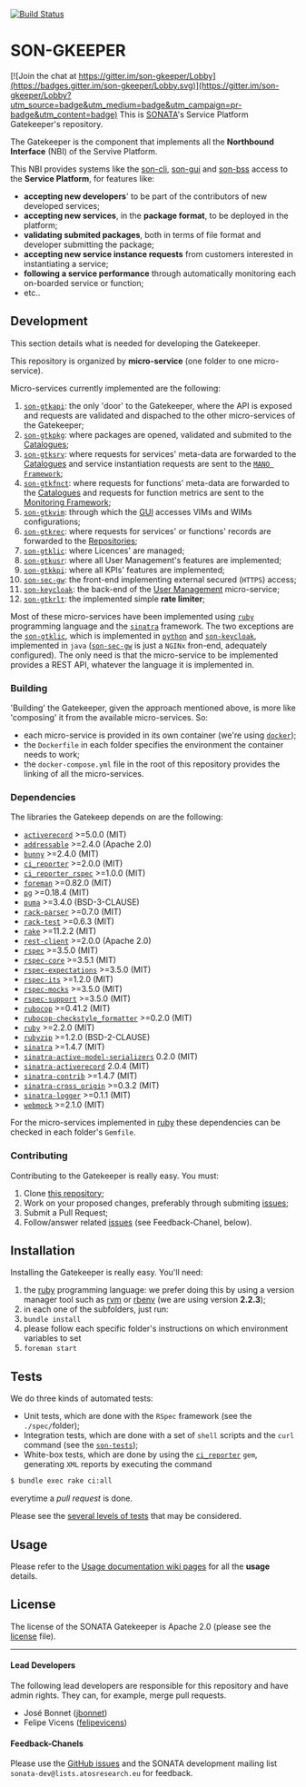 [![Build Status](http://jenkins.sonata-nfv.eu/buildStatus/icon?job=son-gkeeper)](http://jenkins.sonata-nfv.eu/job/son-gkeeper)

# SON-GKEEPER

[![Join the chat at https://gitter.im/son-gkeeper/Lobby](https://badges.gitter.im/son-gkeeper/Lobby.svg)](https://gitter.im/son-gkeeper/Lobby?utm_source=badge&utm_medium=badge&utm_campaign=pr-badge&utm_content=badge)
This is [SONATA](http://www.sonata-nfv.eu)'s Service Platform Gatekeeper's repository.

The Gatekeeper is the component that implements all the **Northbound Interface** (NBI) of the Servive Platform.
 
This NBI provides systems like the [son-cli](http://github.com/sonata-nfv/son-cli), [son-gui](http://github.com/sonata-nfv/son-gui) and [son-bss](http://github.com/sonata-nfv/son-bss) access to the **Service Platform**, for features like:

 * **accepting new developers**' to be part of the contributors of new developed services;
 * **accepting new services**, in the **package format**, to be deployed in the platform;
 * **validating submited packages**, both in terms of file format and developer submitting the package;
 * **accepting new service instance requests** from customers interested in instantiating a service;
 * **following a service performance** through automatically monitoring each on-boarded service or function;
 * etc..

## Development
This section details what is needed for developing the Gatekeeper.

This repository is organized by **micro-service** (one folder to one micro-service).

Micro-services currently implemented are the following:

1. [`son-gtkapi`](https://github.com/sonata-nfv/son-gkeeper/tree/master/son-gtkapi): the only 'door' to the Gatekeeper, where the API is exposed and requests are validated and dispached to the other micro-services of the Gatekeeper;
1. [`son-gtkpkg`](https://github.com/sonata-nfv/son-gkeeper/tree/master/son-gtkpkg): where packages are opened, validated and submited to the [Catalogues](https://github.com/sonata-nfv/son-catalogue-repos);
1. [`son-gtksrv`](https://github.com/sonata-nfv/son-gkeeper/tree/master/son-gtksrv): where requests for services' meta-data are forwarded to the [Catalogues](https://github.com/sonata-nfv/son-catalogue-repos) and service instantiation requests are sent to the [`MANO Framework`](https://github.com/sonata-nfv/son-mano-framework);
1. [`son-gtkfnct`](https://github.com/sonata-nfv/son-gkeeper/tree/master/son-gtkfnct): where requests for functions' meta-data are forwarded to the [Catalogues](https://github.com/sonata-nfv/son-catalogue-repos) and requests for function metrics are sent to the [Monitoring Framework](https://github.com/sonata-nfv/son-monitor);
1. [`son-gtkvim`](https://github.com/sonata-nfv/son-gkeeper/tree/master/son-gtkvim): through which the [GUI](https://github.com/sonata-nfv/son-gui) accesses VIMs and WIMs configurations;
1. [`son-gtkrec`](https://github.com/sonata-nfv/son-gkeeper/tree/master/son-gtkrec): where requests for services' or functions' records are forwarded to the [Repositories](https://github.com/sonata-nfv/son-catalogue-repos);
1. [`son-gtklic`](https://github.com/sonata-nfv/son-gkeeper/tree/master/son-gtklic): where Licences' are managed;
1. [`son-gtkusr`](https://github.com/sonata-nfv/son-gkeeper/tree/master/son-gtkusr): where all User Management's features are implemented;
1. [`son-gtkkpi`](https://github.com/sonata-nfv/son-gkeeper/tree/master/son-gtkkpi): where all KPIs' features are implemented;
1. [`son-sec-gw`](https://github.com/sonata-nfv/son-gkeeper/tree/master/son-sec-gw): the front-end implementing external secured (`HTTPS`) access;
1. [`son-keycloak`](https://github.com/sonata-nfv/son-gkeeper/tree/master/son-keycloak): the back-end of the [User Management](https://github.com/sonata-nfv/son-gkeeper/tree/master/son-gtkusr) micro-service;
1. [`son-gtkrlt`](https://github.com/sonata-nfv/son-gkeeper/tree/master/son-gtkrlt): the implemented simple **rate limiter**;

Most of these micro-services have been implemented using [`ruby`](https://github.com/ruby/ruby/tree/ruby_2_2) programming language and the [`sinatra`](https://github.com/sinatra/sinatra) framework. The two exceptions are the [`son-gtklic`](https://github.com/sonata-nfv/son-gkeeper/tree/master/son-gtklic), which is implemented in [`python`](https://www.python.org/) and [`son-keycloak`](https://github.com/sonata-nfv/son-gkeeper/tree/master/son-keycloak), implemented in `java` ([`son-sec-gw`](https://github.com/sonata-nfv/son-gkeeper/tree/master/son-sec-gw) is just a `NGINx` fron-end, adequately configured). The only need is that the micro-service to be implemented provides a REST API, whatever the language it is implemented in.

### Building
'Building' the Gatekeeper, given the approach mentioned above, is more like 'composing' it from the available micro-services. So:

* each micro-service is provided in its own container (we're using [`docker`](https://github.com/docker/docker));
* the `Dockerfile` in each folder specifies the environment the container needs to work;
* the `docker-compose.yml` file in the root of this repository provides the linking of all the micro-services.

### Dependencies
The libraries the Gatekeep depends on are the following:

* [`activerecord`](https://github.com/rails/rails/tree/master/activerecord) >=5.0.0 (MIT)
* [`addressable`](https://github.com/sporkmonger/addressable) >=2.4.0 (Apache 2.0)
* [`bunny`](https://github.com/ruby-amqp/bunny) >=2.4.0 (MIT)
* [`ci_reporter`](https://github.com/ci-reporter/ci_reporter) >=2.0.0 (MIT)
* [`ci_reporter_rspec`](https://github.com/ci-reporter/ci_reporter_rspec) >=1.0.0 (MIT)
* [`foreman`](https://github.com/ddollar/foreman) >=0.82.0 (MIT)
* [`pg`](https://bitbucket.org/ged/ruby-pg/wiki/Home) >=0.18.4 (MIT)
* [`puma`](https://github.com/puma/puma) >=3.4.0 (BSD-3-CLAUSE)
* [`rack-parser`](https://github.com/achiu/rack-parser) >=0.7.0 (MIT)
* [`rack-test`](https://github.com/brynary/rack-test) >=0.6.3 (MIT)
* [`rake`](https://github.com/ruby/rake) >=11.2.2 (MIT)
* [`rest-client`](https://github.com/rest-client/rest-client) >=2.0.0 (Apache 2.0)
* [`rspec`](https://github.com/rspec/rspec) >=3.5.0 (MIT)
* [`rspec-core`](https://github.com/rspec/rspec-core) >=3.5.1 (MIT)
* [`rspec-expectations`](https://github.com/rspec/rspec-expectations) >=3.5.0 (MIT)
* [`rspec-its`](https://github.com/rspec/rspec-its) >=1.2.0 (MIT)
* [`rspec-mocks`](https://github.com/rspec/rspec-mocks) >=3.5.0 (MIT)
* [`rspec-support`](https://github.com/rspec/rspec-support) >=3.5.0 (MIT)
* [`rubocop`](https://github.com/bbatsov/rubocop) >=0.41.2 (MIT)
* [`rubocop-checkstyle_formatter`](https://github.com/eitoball/rubocop-checkstyle_formatter) >=0.2.0 (MIT)
* [`ruby`](https://github.com/ruby/ruby/tree/ruby_2_2) >=2.2.0 (MIT)
* [`rubyzip`](https://github.com/rubyzip/rubyzip) >=1.2.0 (BSD-2-CLAUSE)
* [`sinatra`](https://github.com/sinatra/sinatra) >=1.4.7 (MIT)
* [`sinatra-active-model-serializers`](https://github.com/SauloSilva/sinatra-active-model-serializers) 0.2.0 (MIT)
* [`sinatra-activerecord`](https://github.com/SauloSilva/sinatra-activerecord) 2.0.4 (MIT)
* [`sinatra-contrib`](https://github.com/sinatra/sinatra-contrib) >=1.4.7 (MIT)
* [`sinatra-cross_origin`](https://github.com/britg/sinatra-cross_origin) >=0.3.2 (MIT)
* [`sinatra-logger`](https://github.com/kematzy/sinatra-logger) >=0.1.1 (MIT)
* [`webmock`](https://github.com/bblimke/webmock) >=2.1.0 (MIT)

For the micro-services implemented in [ruby](http://www.ruby-lang.org) these dependencies can be checked in each folder's `Gemfile`.

### Contributing
Contributing to the Gatekeeper is really easy. You must:

1. Clone [this repository](http://github.com/sonata-nfv/son-gkeeper);
1. Work on your proposed changes, preferably through submiting [issues](https://github.com/sonata-nfv/son-gkeeper/issues);
1. Submit a Pull Request;
1. Follow/answer related [issues](https://github.com/sonata-nfv/son-gkeeper/issues) (see Feedback-Chanel, below).

## Installation
Installing the Gatekeeper is really easy. You'll need:

1. the [ruby](http://www.ruby-lang.org) programming language: we prefer doing this by using a version manager tool such as [rvm](https://rvm.io) or [rbenv](http://rbenv.org) (we are using version **2.2.3**);
1. in each one of the subfolders, just run:
  1. `bundle install`
  1. please follow each specific folder's instructions on which environment variables to set
  1. `foreman start`

## Tests
We do three kinds of automated tests:

* Unit tests, which are done with the `RSpec` framework (see the `./spec/`folder);
* Integration tests, which are done with a set of `shell` scripts and the `curl` command (see the [`son-tests`](https://github.com/sonata-nfv/son-tests));
* White-box tests, which are done by using the [`ci_reporter`](https://github.com/ci-reporter/ci_reporter) `gem`, generating `XML` reports by executing the command

```sh
$ bundle exec rake ci:all
```
everytime a *pull request* is done.

Please see the [several levels of tests](test_levels.md) that may be considered.

## Usage
Please refer to the [Usage documentation wiki pages](https://github.com/sonata-nfv/son-gkeeper/wiki/Usage-documentation) for all the **usage** details.

## License
The license of the SONATA Gatekeeper is Apache 2.0 (please see the [license](https://github.com/sonata-nfv/son-editorgkeeper/blob/master/LICENSE) file).

---
#### Lead Developers

The following lead developers are responsible for this repository and have admin rights. They can, for example, merge pull requests.

* José Bonnet ([jbonnet](https://github.com/jbonnet))
* Felipe Vicens ([felipevicens](https://github.com/felipevicens))

#### Feedback-Chanels

Please use the [GitHub issues](https://github.com/sonata-nfv/son-gkeeper/issues) and the SONATA development mailing list `sonata-dev@lists.atosresearch.eu` for feedback.
